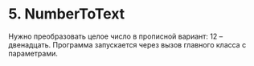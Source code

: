 # 5. NumberToText
Нужно преобразовать целое число в прописной вариант: 12 – двенадцать. Программа запускается через вызов главного класса с параметрами.
